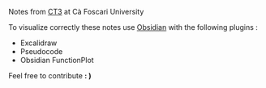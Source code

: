 Notes from [CT3](https://www.unive.it/web/it/1626/home) at Cà Foscari University 

To visualize correctly these notes use [Obsidian](https://obsidian.md/) with the following plugins : 
+ Excalidraw
+ Pseudocode
+ Obsidian FunctionPlot

Feel free to contribute **: )**
